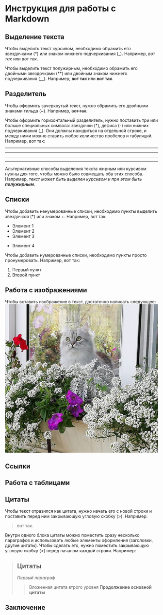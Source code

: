 # Инструкция для работы с Markdown

## Выделение текста

Чтобы выделить текст курсивом, необходимо обрамить его звездочками (*) или знаком нижнего подчеркивания (_). Например, *вот так* или _вот так_.

Чтобы выделить текст полужирным, необходимо обрамить его двойными звездочками (**) или двойным знаком нижнего подчеркивания (__). Например, **вот так** или __вот так__.

## Разделитель

Чтобы оформить зачеркнутый текст, нужно обрамить его двойными знаками тильда (~). Например, ~~вот так~~.

Чтобы оформить горизонтальный разделитель, нужно поставить три или больше специальных символа: звездочки (*), дефиса (-) или нижних подчеркивания (_). Они должны находиться на отдельной строке, и между ними можно ставить любое количество пробелов и табуляций. Например, вот так:
***

---

___
*     *  **

Альтернативные способы выделения текста жирным или курсивом нужны для того, чтобы можно было совмещать оба этих способа. Например, _текст может быть выделен курсивом и при этом быть **полужирным**_.

## Списки

Чтобы добавить ненумерованные списки, необходимо  пункты выделить звездочкой (*) или знаком +.
Например, вот так:
* Элемент 1
* Элемент 2
* Элемент 3
+ Элемент 4


Чтобы добавить нумерованные списки, необходимо пункты просто пронумеровать. Например, вот так:
1. Первый пункт
2. Второй пункт


## Работа с изображениями

Чтобы вставить изображение в текст, достаточно написать следующее:
![Привет, это Милка!](cat.jpeg)

## Ссылки

## Работа с таблицами

## Цитаты

Чтобы текст отразился как цитата, нужно начать его с новой строки и поставить перед ним закрывающую угловую скобку (>). Например: 
>вот так.

Внутри одного блока цитаты можно поместить сразу несколько параграфов и использовать любые элементы оформления (заголовки, другие цитаты). Чтобы сделать это, нужно поместить закрывающую угловую скобку (>) перед началом каждой строки. Например:
> ## Цитаты
>_Первый параграф_
>> Вложенная цитата втрого уровня
> __Продолжение основной цитаты__

## Заключение
